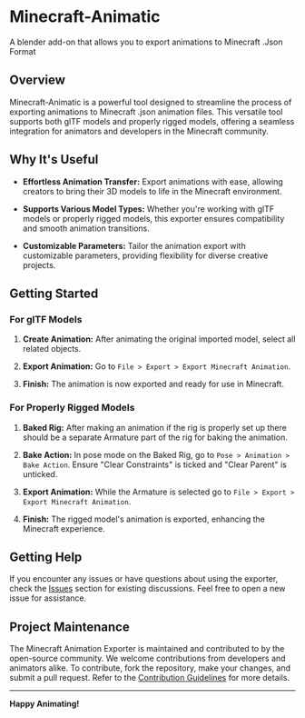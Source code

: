 # Minecraft-Animatic
A blender add-on that allows you to export animations to Minecraft .Json Format


## Overview

Minecraft-Animatic is a powerful tool designed to streamline the process of exporting animations to Minecraft .json animation files. This versatile tool supports both glTF models and properly rigged models, offering a seamless integration for animators and developers in the Minecraft community.

## Why It's Useful

- **Effortless Animation Transfer:**
  Export animations with ease, allowing creators to bring their 3D models to life in the Minecraft environment.

- **Supports Various Model Types:**
  Whether you're working with glTF models or properly rigged models, this exporter ensures compatibility and smooth animation transitions.

- **Customizable Parameters:**
  Tailor the animation export with customizable parameters, providing flexibility for diverse creative projects.

## Getting Started

### For glTF Models

1. **Create Animation:**
   After animating the original imported model, select all related objects.

2. **Export Animation:**
   Go to `File > Export > Export Minecraft Animation`.

3. **Finish:**
   The animation is now exported and ready for use in Minecraft.

### For Properly Rigged Models

1. **Baked Rig:**
   After making an animation if the rig is properly set up there should be a separate Armature part of the rig for baking the animation.

2. **Bake Action:**
   In pose mode on the Baked Rig, go to `Pose > Animation > Bake Action`. Ensure "Clear Constraints" is ticked and "Clear Parent" is unticked.

3. **Export Animation:**
   While the Armature is selected go to `File > Export > Export Minecraft Animation`.

4. **Finish:**
   The rigged model's animation is exported, enhancing the Minecraft experience.

## Getting Help

If you encounter any issues or have questions about using the exporter, check the [Issues](https://github.com/D1GQ/Minecraft-Animatic/issues) section for existing discussions. Feel free to open a new issue for assistance.

## Project Maintenance

The Minecraft Animation Exporter is maintained and contributed to by the open-source community. We welcome contributions from developers and animators alike. To contribute, fork the repository, make your changes, and submit a pull request. Refer to the [Contribution Guidelines](CONTRIBUTING.md) for more details.

---

**Happy Animating!**
